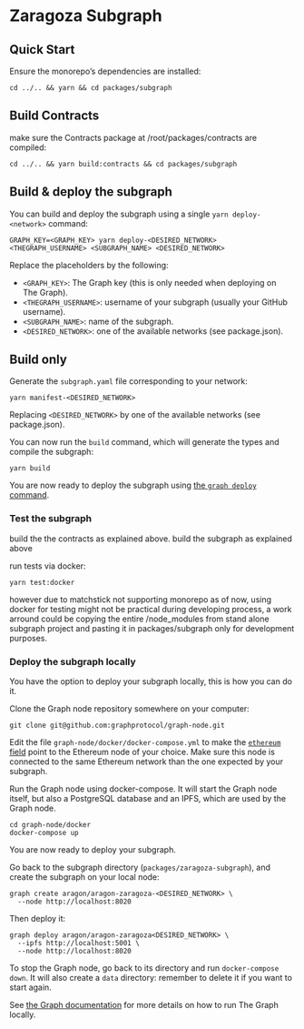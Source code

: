 # Zaragoza Subgraph

## Quick Start

Ensure the monorepo’s dependencies are installed:

```console
cd ../.. && yarn && cd packages/subgraph
```

## Build Contracts

make sure the Contracts package at /root/packages/contracts are compiled:

```console
cd ../.. && yarn build:contracts && cd packages/subgraph
```

## Build & deploy the subgraph

You can build and deploy the subgraph using a single `yarn deploy-<network>` command:

```console
GRAPH_KEY=<GRAPH_KEY> yarn deploy-<DESIRED_NETWORK> <THEGRAPH_USERNAME> <SUBGRAPH_NAME> <DESIRED_NETWORK>
```

Replace the placeholders by the following:

- `<GRAPH_KEY>`: The Graph key (this is only needed when deploying on The Graph).
- `<THEGRAPH_USERNAME>`: username of your subgraph (usually your GitHub username).
- `<SUBGRAPH_NAME>`: name of the subgraph.
- `<DESIRED_NETWORK>`: one of the available networks (see package.json).

## Build only

Generate the `subgraph.yaml` file corresponding to your network:

```console
yarn manifest-<DESIRED_NETWORK>
```

Replacing `<DESIRED_NETWORK>` by one of the available networks (see package.json).

You can now run the `build` command, which will generate the types and compile the subgraph:

```console
yarn build
```

You are now ready to deploy the subgraph using [the `graph deploy` command](https://thegraph.com/docs/deploy-a-subgraph).

### Test the subgraph

build the the contracts as explained above.
build the subgraph as explained above

run tests via docker:

```console
yarn test:docker
```

however due to matchstick not supporting monorepo as of now, using docker for testing might not be practical during developing process, a work arround could be copying the entire /node_modules from stand alone subgraph project and pasting it in packages/subgraph only for development purposes.

### Deploy the subgraph locally

You have the option to deploy your subgraph locally, this is how you can do it.

Clone the Graph node repository somewhere on your computer:

```console
git clone git@github.com:graphprotocol/graph-node.git
```

Edit the file `graph-node/docker/docker-compose.yml` to make the [`ethereum` field](https://github.com/graphprotocol/graph-node/blob/ce9aa01dcc18029122f1cf3e8f6941ffffd7653e/docker/docker-compose.yml#L20) point to the Ethereum node of your choice. Make sure this node is connected to the same Ethereum network than the one expected by your subgraph.

Run the Graph node using docker-compose. It will start the Graph node itself, but also a PostgreSQL database and an IPFS, which are used by the Graph node.

```console
cd graph-node/docker
docker-compose up
```

You are now ready to deploy your subgraph.

Go back to the subgraph directory (`packages/zaragoza-subgraph`), and create the subgraph on your local node:

```console
graph create aragon/aragon-zaragoza-<DESIRED_NETWORK> \
  --node http://localhost:8020
```

Then deploy it:

```console
graph deploy aragon/aragon-zaragoza<DESIRED_NETWORK> \
  --ipfs http://localhost:5001 \
  --node http://localhost:8020
```

To stop the Graph node, go back to its directory and run `docker-compose down`. It will also create a `data` directory: remember to delete it if you want to start again.

See [the Graph documentation](https://thegraph.com/docs/quick-start) for more details on how to run The Graph locally.

